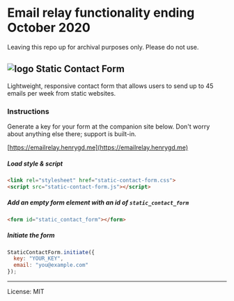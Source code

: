 # Email relay functionality ending October 2020

Leaving this repo up for archival purposes only. Please do not use.

## ![logo](http://i.imgur.com/DAUBdg7.png) Static Contact Form

Lightweight, responsive contact form that allows users to send up to 45 emails per week from static websites.

### Instructions

Generate a key for your form at the companion site below. Don't worry about anything else there; support is built-in.

[https://emailrelay.henrygd.me](https://emailrelay.henrygd.me)

##### Load style & script

```html
<link rel="stylesheet" href="static-contact-form.css">
<script src="static-contact-form.js"></script>
```

##### Add an empty form element with an id of `static_contact_form`

```html
<form id="static_contact_form"></form>
```

##### Initiate the form

```javascript
StaticContactForm.initiate({
  key: "YOUR_KEY",
  email: "you@example.com"
});
```

---

License: MIT
